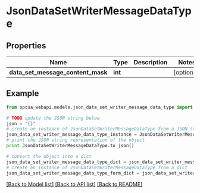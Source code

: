 # JsonDataSetWriterMessageDataType


## Properties
Name | Type | Description | Notes
------------ | ------------- | ------------- | -------------
**data_set_message_content_mask** | **int** |  | [optional] 

## Example

```python
from opcua_webapi.models.json_data_set_writer_message_data_type import JsonDataSetWriterMessageDataType

# TODO update the JSON string below
json = "{}"
# create an instance of JsonDataSetWriterMessageDataType from a JSON string
json_data_set_writer_message_data_type_instance = JsonDataSetWriterMessageDataType.from_json(json)
# print the JSON string representation of the object
print JsonDataSetWriterMessageDataType.to_json()

# convert the object into a dict
json_data_set_writer_message_data_type_dict = json_data_set_writer_message_data_type_instance.to_dict()
# create an instance of JsonDataSetWriterMessageDataType from a dict
json_data_set_writer_message_data_type_form_dict = json_data_set_writer_message_data_type.from_dict(json_data_set_writer_message_data_type_dict)
```
[[Back to Model list]](../README.md#documentation-for-models) [[Back to API list]](../README.md#documentation-for-api-endpoints) [[Back to README]](../README.md)



